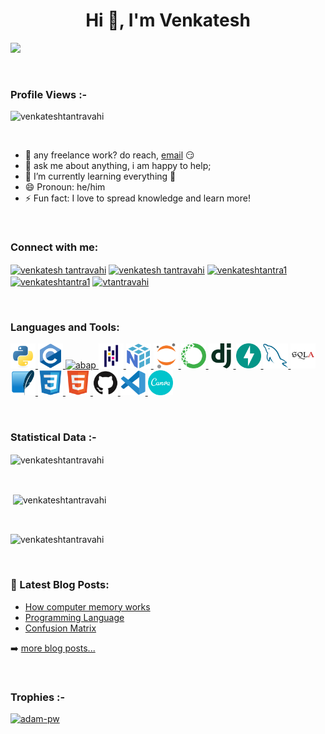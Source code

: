 <h1 align="center">Hi 👋, I'm Venkatesh </h1>
<p><img src="https://user-images.githubusercontent.com/64308188/162163951-a7d53660-e175-4e41-bdcc-08a589e32d96.png"></p>

<br>

<p align="right"> <h3>Profile Views :-</h3> <img src="https://komarev.com/ghpvc/?username=venkateshtantravahi&label=Profile%20views&color=0e75b6&style=flat"
    alt="venkateshtantravahi" /> 
  </p>

<br>

- 💼 any freelance work? do reach, [email](mailto:venkateshtantravahi99@gmail.com) 😏
- 💬 ask me about anything, i am happy to help;
- 🌱 I’m currently learning everything 🤣
- 😄 Pronoun: he/him
- ⚡ Fun fact: I love to spread knowledge and learn more!

<br>

<h3 align="left">Connect with me:</h3>
<p align="left">
  <a href="https://www.linkedin.com/in/venkateshtantravahi/" target="blank"><img align="center"
      src="https://raw.githubusercontent.com/rahuldkjain/github-profile-readme-generator/master/src/images/icons/Social/linked-in-alt.svg"
      alt="venkatesh tantravahi" height="30" width="40" /></a> 
  <a href="https://discord.gg/WVbk79e6nh" target="blank"><img align="center"
      src="https://raw.githubusercontent.com/rahuldkjain/github-profile-readme-generator/master/src/images/icons/Social/discord.svg"
      alt="venkatesh tantravahi" height="30" width="40" /></a> 
  <a href="https://www.hackerrank.com/venkateshtantra1" target="blank"><img align="center"
      src="https://raw.githubusercontent.com/rahuldkjain/github-profile-readme-generator/master/src/images/icons/Social/hackerrank.svg"
      alt="venkateshtantra1" height="30" width="40" /></a> 
  <a href="https://stackoverflow.com/users/15433787/venkatesh" target="blank"><img align="center"
      src="https://raw.githubusercontent.com/rahuldkjain/github-profile-readme-generator/master/src/images/icons/Social/stack-overflow.svg"
      alt="venkateshtantra1" height="30" width="40" /></a>
 <a href="https://vtantravahi.medium.com/" target="blank"><img align="center"
      src="https://raw.githubusercontent.com/rahuldkjain/github-profile-readme-generator/master/src/images/icons/Social/medium.svg"
      alt="vtantravahi" height="30" width="40" /></a> 
</p>

<br>

<h3 align="left">Languages and Tools:</h3>
<p align="left"> 
  <a href="https://www.python.org/" target="_blank" rel="noreferrer"><img
      src="https://raw.githubusercontent.com/devicons/devicon/master/icons/python/python-original.svg"
      alt="python" width="40" height="40" /> </a>
  <a href="https://www.cprogramming.com/" target="_blank" rel="noreferrer"><img
      src="https://raw.githubusercontent.com/devicons/devicon/master/icons/c/c-original.svg"
      alt="c" width="40" height="40" /> </a>
  <a href="https://en.wikipedia.org/wiki/ABAP" target="_blank" rel="noreferrer"><img src="https://user-images.githubusercontent.com/64308188/162176874-0ac8f241-f307-40f2-a0ff-a48090521f83.png" alt="abap" width="40" height="40" /> </a>
  <a href="https://pandas.pydata.org/" target="_blank" rel="noreferrer"><img
      src="https://raw.githubusercontent.com/devicons/devicon/master/icons/pandas/pandas-original.svg"
      alt="pandas" width="40" height="40" /> </a>
  <a href="https://numpy.org/" target="_blank" rel="noreferrer"><img
      src="https://raw.githubusercontent.com/devicons/devicon/master/icons/numpy/numpy-original.svg"
      alt="numpy" width="40" height="40" /> </a>
  <a href="https://jupyter.org/" target="_blank" rel="noreferrer"><img
      src="https://raw.githubusercontent.com/devicons/devicon/master/icons/jupyter/jupyter-original.svg"
      alt="jupyter" width="40" height="40" /> </a>
  <a href="https://www.anaconda.com/" target="_blank" rel="noreferrer"><img
      src="https://raw.githubusercontent.com/devicons/devicon/master/icons/anaconda/anaconda-original.svg"
      alt="anaconda" width="40" height="40" /> </a>
  <a href="https://www.djangoproject.com/" target="_blank" rel="noreferrer"><img
      src="https://raw.githubusercontent.com/devicons/devicon/master/icons/django/django-plain.svg"
      alt="django" width="40" height="40" /> </a>
  <a href="https://fastapi.tiangolo.com/" target="_blank" rel="noreferrer"><img
      src="https://raw.githubusercontent.com/devicons/devicon/master/icons/fastapi/fastapi-original.svg"
      alt="fastapi" width="40" height="40" /> </a>
  <a href="https://www.mysql.com/" target="_blank" rel="noreferrer"><img
      src="https://raw.githubusercontent.com/devicons/devicon/master/icons/mysql/mysql-original.svg"
      alt="mysql" width="40" height="40" /> </a>
  <a href="https://www.sqlalchemy.org/" target="_blank" rel="noreferrer"><img
      src="https://raw.githubusercontent.com/devicons/devicon/master/icons/sqlalchemy/sqlalchemy-original.svg"
      alt="sqlalchemy" width="40" height="40" /> </a>
  <a href="https://www.sqlite.org/" target="_blank" rel="noreferrer"><img
      src="https://raw.githubusercontent.com/devicons/devicon/master/icons/sqlite/sqlite-original.svg"
      alt="sqlite" width="40" height="40" /> </a>
  <a href="https://www.w3schools.com/css/" target="_blank" rel="noreferrer"><img
      src="https://raw.githubusercontent.com/devicons/devicon/master/icons/css3/css3-original.svg"
      alt="css3" width="40" height="40" /> </a>
  <a href="https://www.w3schools.com/html/" target="_blank" rel="noreferrer"><img
      src="https://raw.githubusercontent.com/devicons/devicon/master/icons/html5/html5-original.svg"
      alt="html5" width="40" height="40" /> </a>
  <a href="https://github.com/" target="_blank" rel="noreferrer"><img
      src="https://raw.githubusercontent.com/devicons/devicon/master/icons/github/github-original.svg"
      alt="github" width="40" height="40" /> </a>
  <a href="https://code.visualstudio.com/" target="_blank" rel="noreferrer"><img
      src="https://raw.githubusercontent.com/devicons/devicon/master/icons/vscode/vscode-original.svg"
      alt="vscode" width="40" height="40" /> </a>
  <a href="https://www.canva.com/" target="_blank" rel="noreferrer"><img
      src="https://raw.githubusercontent.com/devicons/devicon/master/icons/canva/canva-original.svg"
      alt="canva" width="40" height="40" /> </a>
</p>

<br>

<h3>Statistical Data :-</h3>
<p><img align="center"
    src="https://github-readme-stats.vercel.app/api/top-langs?username=venkateshtantravahi&show_icons=true&locale=en&bg_color=0d1117&text_color=ffffff&layout=compact"
    alt="venkateshtantravahi" 
    bg_color=#808080/></p>

<br>

<p>&nbsp;<img align="center" src="https://github-readme-stats.vercel.app/api?username=venkateshtantravahi&show_icons=true&locale=en&bg_color=0d1117&text_color=ffffff&repo=convoychat"
    alt="venkateshtantravahi" /></p>

<br>

<p><img align="center" src="https://github-readme-streak-stats.herokuapp.com/?user=venkateshtantravahi&theme=dark&background=0d1117&date_format=M%20j%5B%2C%20Y%5D" alt="venkateshtantravahi" /></p>

<br>


<h3>📕 Latest Blog Posts:</h3>

<!-- BLOG-POST-LIST:START -->
- [How computer memory works](https://vtantravahi.medium.com/how-computer-memory-works-c4eac0f0b3d3)
- [Programming Language](https://vtantravahi.medium.com/programming-language-2f428f09adf5)
- [Confusion Matrix](https://vtantravahi.medium.com/confusion-matrix-96fb002e13d1)
<!-- BLOG-POST-LIST:END -->

➡️ [more blog posts...](https://medium.com/@vtantravahi)

<br>
<h3>Trophies :-</h3>
<p align="left"> <a href="https://github.com/ryo-ma/github-profile-trophy"><img
      src="https://github-profile-trophy.vercel.app/?username=venkateshtantravahi&bg_color=0d1117&text_color=ffffff" alt="adam-pw" /></a> </p> 

<br />

